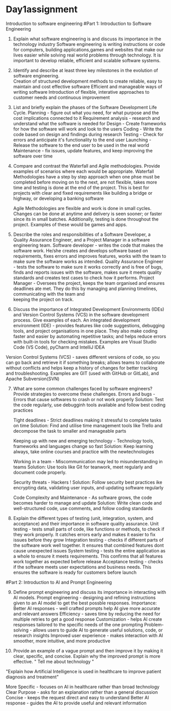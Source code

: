 # Day1assignment
Introduction to software engineering
#Part 1: Introduction to Software Engineering

1. Explain what software engineering is and discuss its importance in the technology industry
   Software engineering is writing instructions or code for computers, building applications,games and websites that make our lives easier while solving real world problems through       technology. It is important to develop reliable, efficient and scalable software systems.

2. Identify and describe at least three key milestones in the evolution of software engineering.  
  Creation of structured development methods to create reliable, easy to maintain and cost effective software
  Efficient and manageable ways of writing software
  Introduction of flexible, interative approaches to customer needs and continuous improvement

3. List and briefly explain the phases of the Software Development Life Cycle.
   Planning - figure out what you need, for what purpose and the cost implications connected to it
   Requirement analysis - research and understand what the software is needed for
   Design - Create frameworks for how the software will work and look to the users
   Coding - Write the code based on design and findings during research
   Testing - Check for errors and anticipate it's functionality to the end user
   Launching - Release the software to the end user to be used in the real world
   Maintenance - fix issues, update features, and keep improving the software over time
   
4. Compare and contrast the Waterfall and Agile methodologies. Provide examples of scenarios where each would be appropriate.
   Waterfall Methodologies have a step by step approach when one phse must be completed before moving on to the next, are not flexible, takes more time and testing is done at the end 
   of the project. This is best for projects with clear and fixed requirements like building a bridge or highway, or developing a banking software

   Agile Methodologies are flexible and work is done in small cycles. Changes can be done at anytime and delivery is seen sooner; or faster since its in small batches. Additionally, 
   testing is done throughout the project. Examples of these would be games and apps.

5. Describe the roles and responsibilities of a Software Developer, a Quality Assurance Engineer, and a Project Manager in a software engineering team.
  Software developer - writes the code that makes the software work. He/she creates and develops software based on requirements, fixes errors and  improves features, works with the       team to make sure the software works as intended.
  Quality Assurance Engineer - tests the software to make sure it works correctly and is free of bugs, finds and reports issues with the software, makes sure it meets quality standards   and creates test cases to check how it performs.
  Project Manager - Oversees the project, keeps the team organised and ensures deadlines ate met. They do this by managing and planning timelines, communicating with the team and     
  keeping the project on track.

6. Discuss the importance of Integrated Development Environments (IDEs) and Version Control Systems (VCS) in the software development process. Give examples of each.
  An integrated development environment (IDE) -  provides features like code suggestions, debugging tools, and project organisations in one place. They also make coding faster and        easier by automating repetitive tasks; and helps reduce errors with built-in tools for checking mistakes. Examples are Visual Studio Code (VS Code), pyCharm and IntelliJ IDEA

  Version Control Systems (VCS) - saves different versions of code, so you can go back and retrieve it if something breaks; allows teams to collaborate without conflicts and helps keep   a history of changes for better tracking and troubleshooting. Examples are GIT (used with GitHub or GitLab), and Apache Subversion(SVN)

7. What are some common challenges faced by software engineers? Provide strategies to overcome these challenges.
   Errors and bugs - Errors that cause softwares to crash or not work properly
   Solution: Test the code regularly, use debugginh tools available and follow best coding practices

   Tight deadlines - Strict deadlines making it stressful to complete tasks on time
   Solution: Find and utilise time management tools like Trello and decompose the task to smaller and manageable parts

   Keeping up with new and emerging technology - Technology tools, frameworks and languages change so fast
   Solution: Keep learning always, take online courses and practice with the newtechnologies

   Working in  a team - Miscommunication may led to misunderstanding in teams
   Solution: Use tools like Git for teanwork, meet regularly and document code properly.

   Security threats - Hackers !
   Solution: Follow security best practices ike encrypting data, validating user inputs, and updating software regularly

   Code Complexity and Maintenance - As software grows, the code becomes harder to manage and update
   Solution: Write clean code and well-structured code, use comments, and follow coding standards

8. Explain the different types of testing (unit, integration, system, and acceptance) and their importance in software quality assurance.
   Unit testing - tests small parts of code, like functions or methods, to check if they work properly. It catches errors early and makes it easier to fix issues before they grow
   Integration testing - checks if different parts of the software work well together. It ensures that combined features dont cause unexpected issues
   System testing - tests the entire application as a whole to ensure it meets requirements. This confirms that all features work together as expected before release
   Acceptance testing - checks if the software meets user expectations and business needs. This ensures the software is ready for customers before launch
   
#Part 2: Introduction to AI and Prompt Engineering

9. Define prompt engineering and discuss its importance in interacting with AI models.
 Prompt engineering  - designing and refining instructions given to an AI model to get the best possble responses. 
  Importance:
  Better AI responses - well crafted prompts help AI give more accurate and relevant answers
  Efficiency - saves time by reducing the need for multiple retries to get a good response
  Customization - helps AI create responses tailored to the specific needs of the one prompting
  Problem-solving - allows users to guide AI to generate useful solutions, code, or research insights
  Improved user experience - makes interaction with AI smoother, more intuitive, and more productive

10. Provide an example of a vague prompt and then improve it by making it clear, specific, and concise. Explain why the improved prompt is more effective.
" Tell me about technology "

  "Explain how Artificial Intelligence is used in healthcare to improve patient diagnosis and treatment"

  More Specific - focuses on AI in healthcare rather than broad technology
  Clear Purpose - asks for an explanation rather than a general discussion 
  Concise - keeps the request direct and easy to understand
  Better AI response - guides the AI to provide useful and relevant information
